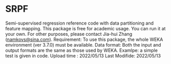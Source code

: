 # SRPF
Semi-supervised regression reference code with data partitioning and feature mapping.
This package is free for academic usage. You can run it at your own. For other purposes, please contact Jia-hui Zhang (namkovs@sina.com).
Requirement: To use this package, the whole WEKA environment (ver 3.7.0) must be available.
Data format: Both the input and output formats are the same as those used by WEKA. Examlpe: a simple test is given in code.
Upload time : 2022/05/13 
Last Modifide: 2022/05/13
